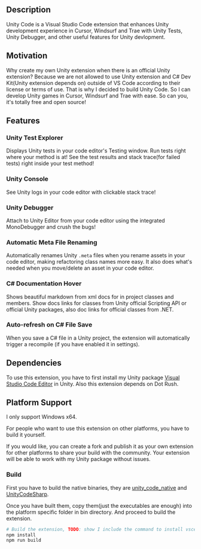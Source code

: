 ## Description

Unity Code is a Visual Studio Code extension that enhances Unity development experience in Cursor, Windsurf and Trae with Unity Tests, Unity Debugger, and other useful features for Unity devlopment.

## Motivation
Why create my own Unity extension when there is an official Unity extension? Because we are not allowed to use Unity extension and C# Dev Kit(Unity extension depends on) outside of VS Code according to their license or terms of use. That is why I decided to build Unity Code. So I can develop Unity games in Cursor, Windsurf and Trae with ease. So can you, it's totally free and open source!

## Features

### Unity Test Explorer
Displays Unity tests in your code editor's Testing window. Run tests right where your method is at! See the test results and stack trace(for failed tests) right inside your test method!

### Unity Console
See Unity logs in your code editor with clickable stack trace!

### Unity Debugger
Attach to Unity Editor from your code editor using the integrated MonoDebugger and crush the bugs!

### Automatic Meta File Renaming
Automatically renames Unity `.meta` files when you rename assets in your code editor, making refactoring class names more easy. It also does what's needed when you move/delete an asset in your code editor.

### C# Documentation Hover
Shows beautiful markdown from xml docs for in project classes and members. Show docs links for classes from Unity official Scripting API or official Unity packages, also doc links for official classes from .NET.

### Auto-refresh on C# File Save
When you save a C# file in a Unity project, the extension will automatically trigger a recompile (if you have enabled it in settings).

## Dependencies
To use this extension, you have to first install my Unity package [Visual Studio Code Editor](https://github.com/hackerzhuli/com.hackerzhuli.code) in Unity. Also this extension depends on Dot Rush.

## Platform Support
I only support Windows x64.

For people who want to use this extension on other platforms, you have to build it yourself.

If you would like, you can create a fork and publish it as your own extension for other platforms to share your build with the community. Your extension will be able to work with my Unity package without issues.

### Build
First you have to build the native binaries, they are [unity_code_native](https://github.com/hackerzhuli/unity_code_native) and [UnityCodeSharp](https://github.com/hackerzhuli/UnityCodeSharp).

Once you have built them, copy them(just the executables are enough) into the platform specific folder in bin directory. And proceed to build the extension.

``` bash
# Build the extension, TODO: show I include the command to install vsce?
npm install
npm run build
```
